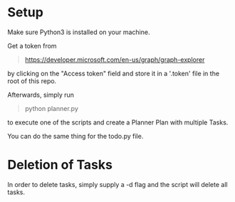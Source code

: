 # Setup

Make sure Python3 is installed on your machine.

Get a token from

> https://developer.microsoft.com/en-us/graph/graph-explorer

by clicking on the "Access token" field and store it in a '.token' file in the root of this repo.

Afterwards, simply run 

> python planner.py

to execute one of the scripts and create a Planner Plan with multiple Tasks.

You can do the same thing for the todo.py file.

# Deletion of Tasks

In order to delete tasks, simply supply a -d flag and the script will delete all tasks.